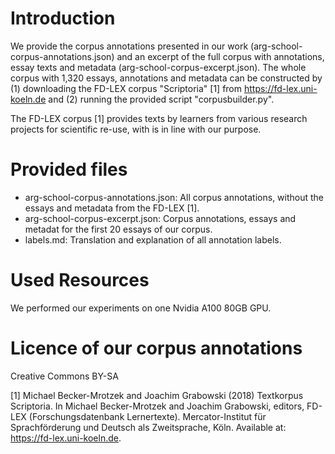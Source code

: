 # Introduction
We provide the corpus annotations presented in our work (arg-school-corpus-annotations.json) and an excerpt of the full corpus with annotations, essay texts and metadata (arg-school-corpus-excerpt.json). The whole corpus with 1,320 essays, annotations and metadata can be constructed by (1) downloading the FD-LEX corpus "Scriptoria" [1] from https://fd-lex.uni-koeln.de and (2) running the provided script "corpusbuilder.py". 

The FD-LEX corpus [1] provides texts by learners from various research projects for scientific re-use, with is in line with our purpose.

# Provided files
- arg-school-corpus-annotations.json: All corpus annotations, without the essays and metadata from the FD-LEX [1].
- arg-school-corpus-excerpt.json: Corpus annotations, essays and metadat for the first 20 essays of our corpus.
- labels.md: Translation and explanation of all annotation labels.

# Used Resources
We performed our experiments on one Nvidia A100 80GB GPU.

# Licence of our corpus annotations
Creative Commons BY-SA

[1] Michael Becker-Mrotzek and Joachim Grabowski (2018) Textkorpus Scriptoria. In Michael Becker-Mrotzek and Joachim Grabowski, editors, FD-LEX (Forschungsdatenbank Lernertexte). Mercator-Institut für Sprachförderung und Deutsch als Zweitsprache, Köln. Available at: https://fd-lex.uni-koeln.de. 